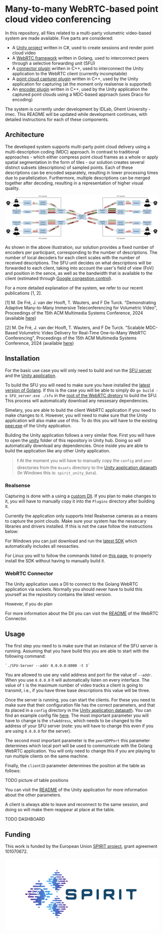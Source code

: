 # Many-to-many WebRTC-based point cloud video conferencing

In this repository, all files related to a multi-party volumetric video-based system are made available. Five parts are considered:

- A [Unity project](unity) written in C#, used to create sessions and render point cloud video
- A [WebRTC framework](webrtc) written in Golang, used to interconnect peers through a selective forwarding unit (SFU)
- A [connector plugin](connector) written in C++, used to interconnect the Unity application to the WebRTC client (currently incomptabile)
- A [point cloud capturer plugin](point_cloud_capturer) written in C++, used by the Unity application for capturing (at the moment only realsense is supported)
- An [encoder plugin](mdc_encoder) written in C++, used by the Unity application the captured point clouds using a MDC-based approach (uses Draco for encoding)

The system is currently under development by IDLab, Ghent University - imec. This README will be updated while development continues, with detailed instructions for each of these components.

## Architecture

The developed system supports multi-party point cloud delivery using a multi-description coding (MDC) approach. In contrast to traditional approaches - which either compress point cloud frames as a whole or apply spatial segmentation in the form of tiles - our solution creates several distinct subsets (descriptions) of sampled points. Each of these descriptions can be encoded separately, resulting in lower processing times due to parallelization. Furthermore, multiple descriptions can be merged together after decoding, resulting in a representation of higher visual quality.

![Architecture](architecture.png)

As shown in the above illustration, our solution provides a fixed number of encoders per participant, corresponding to the number of descriptions. The number of local decoders for each client scales with the number of received descriptions. The SFU unit decides on what descriptions will be forwarded to each client, taking into account the user's field of view (FoV) and position in the sence, as well as the bandwidth that is available to the client (estimated through [Google congestion control](https://datatracker.ietf.org/doc/html/draft-ietf-rmcat-gcc-02)).

For a more detailed explanation of the system, we refer to our recent publications [1, 2].

[1] M. De Fré, J. van der Hooft, T. Wauters, and F De Turck. "Demonstrating Adaptive Many-to-Many Immersive Teleconferencing for Volumetric Video", Proceedings of the 15th ACM Multimedia Systems Conference, 2024 (available [here](https://backoffice.biblio.ugent.be/download/01HW2J0M02RWJSSFSGP8EEDQ1B/01HW2J41RKP8CXHFTR22D2ARNQ))

[2] M. De Fré, J. van der Hooft, T. Wauters, and F De Turck. "Scalable MDC-Based Volumetric Video Delivery for Real-Time One-to-Many WebRTC Conferencing", Proceedings of the 15th ACM Multimedia Systems Conference, 2024 (available [here](https://backoffice.biblio.ugent.be/download/01HW2J66EZD49XQD2P94JBXHKR/01HW2J8F937QNC36XHZEBRHE8K))

## Installation

For the basic use case you will only need to build and run the [SFU server](https://github.com/idlab-discover/pc-webrtc-m2m/tree/main/webrtc) and the [Unity application](https://github.com/idlab-discover/pc-webrtc-m2m/tree/main/webrtc).

To build the SFU you will need to make sure you have installed the [latest version of Golang](https://go.dev/doc/install). If this is the case you will be able to simply do `go build -o SFU_server.exe ./sfu` in the [root of the WebRTC diretory](https://github.com/idlab-discover/pc-webrtc-m2m/tree/main/webrtc) to build the SFU. This process will automatically download any nessesary dependencies.

Simelary, you are able to build the client WebRTC application if you need to make changes to it. However, you will need to make sure that the Unity application will also make use of this. To do this you will have to the existing [peer.exe](TODO) of the Unity application.

Building the Unity application follows a very similar flow. First you will have to open the [unity](unity) folder of this repository in Unity hub. Doing so will automatically download any dependencies. Once inside you are able to build the application like any other Unity application.

> :exclamation: At the moment you will have to manually copy the `config` and `peer` directories from the `Assets` directory to the [Unity application datapath](https://docs.unity3d.com/ScriptReference/Application-dataPath.html) (In Windows this is: `spirit_unity_Data`).

### Realsense

Capturing is done with a using a [custom Dll](TODO). If you plan to make changes to it, you will have to manually copy it into the `Plugins` directory after building it.

Currently the application only supports Intel Realsense cameras as a means to capture the point clouds. Make sure your system has the nessecary libraries and drivers installed. If this is not the case follow the instructions below:

For Windows you can just download and run the [latest SDK](https://github.com/IntelRealSense/librealsense/releases) which automatically includes all nessacties.

For Linux you will to follow the commands listed on [this page](https://github.com/IntelRealSense/librealsense/blob/master/doc/distribution_linux.md), to properly install the SDK without having to manually build it.
 

### WebRTC Connector
The Unity application uses a Dll to connect to the Golang WebRTC application via sockets. Normally you should never have to build this yourself as the repository contains the latest version.

However, if you do plan 


For more information about the Dll you can visit the [README](TODO) of the WebRTC Connector.

## Usage

The first step you need to is make sure that an instance of the SFU server is running. Assuming that you have build this you are able to start with the following command: 

```
`./SFU-Server --addr 0.0.0.0:8000 -t 3`
```
You are allowed to use any valid address and port for the value of `--addr`. When you use `0.0.0.0` it will automatically listen on every interface. The value of `t` is the maximum number of video tracks a client is going to transmit, i.e., if you have three base descriptions this value will be three.

Once the server is running, you can start the clients. For these you need to make sure that their configuration file has the correct parameters, and that its placed in a `config` directory in the [Unity application datapath](https://docs.unity3d.com/ScriptReference/Application-dataPath.html). You can find an example config file [here](TODO). The most important parameter you will have to change is the `sfuAddress`, which needs to be changed to the address of your SFU server (note: you will have to change this even if you are using `0.0.0.0` for the server). 

The second most important parameter is the `peerUDPPort` this parameter determines which local port will be used to communicate with the Golang WebRTC application. You will only need to change this if you are playing to run multiple clients on the same machine.

Finally, the `clientID` parameter determines the position at the table as follows:

TODO picture of table positions

You can visit the [README](TODO) of the Unity application for more information about the other parameters.

A client is always able to leave and reconnect to the same session, and doing so will make them reappear at place at the table.

TODO DASHBOARD
## Funding

This work is funded by the European Union [SPIRIT project](https://www.spirit-project.eu), grant agreement 101070672.

![Logo](logo.png)
